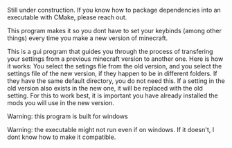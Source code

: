 Still under construction. If you know how to package dependencies into an executable with CMake, please reach out. 

This program makes it so you dont have to set your keybinds (among other things) every time you make a new version of minecraft.

This is a gui program that guides you through the process of transfering your settings from a previous minecraft version to another one. Here is how it works:
  You select the setings file from the old version, and you select the settings file of the new version, if they happen to be in different folders. 
  If they have the same default directory, you do not need this.
  If a setting in the old version also exists in the new one, it will be replaced with the old setting.
  For this to work best, it is important you have already installed the mods you will use in the new version.

  Warning: this program is built for windows
  
  Warning: the executable might not run even if on windows. If it doesn't, I dont know how to make it compatible.
  
